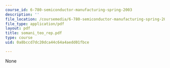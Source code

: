 ```yaml
---
course_id: 6-780-semiconductor-manufacturing-spring-2003
description: ''
file_location: /coursemedia/6-780-semiconductor-manufacturing-spring-2003/0a8bccd7dc20dca44c64a4aedd01fbce_somani_teo_rep.pdf
file_type: application/pdf
layout: pdf
title: somani_teo_rep.pdf
type: course
uid: 0a8bccd7dc20dca44c64a4aedd01fbce

---
```

None